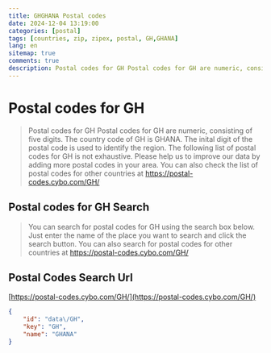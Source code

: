 ```yaml
---
title: GHGHANA Postal codes 
date: 2024-12-04 13:19:00
categories: [postal]
tags: [countries, zip, zipex, postal, GH,GHANA]
lang: en
sitemap: true
comments: true
description: Postal codes for GH Postal codes for GH are numeric, consisting of five digits. The country code of GH is GHANA. The inital digit of the postal code is used to identify the region. The following list of postal codes for GH is not exhaustive. Please help us to improve our data by adding more postal codes in your area. You can also check the list of postal codes for other countries at https://postal-codes.cybo.com/GH/
---
```


# Postal codes for GH
> Postal codes for GH Postal codes for GH are numeric, consisting of five digits. The country code of GH is GHANA. The inital digit of the postal code is used to identify the region. The following list of postal codes for GH is not exhaustive. Please help us to improve our data by adding more postal codes in your area. You can also check the list of postal codes for other countries at https://postal-codes.cybo.com/GH/

## Postal codes for GH Search 
> You can search for postal codes for GH using the search box below. Just enter the name of the place you want to search and click the search button. You can also search for postal codes for other countries at https://postal-codes.cybo.com/GH/

## Postal Codes Search Url

[https://postal-codes.cybo.com/GH/](https://postal-codes.cybo.com/GH/)
```json
{
    "id": "data\/GH",
    "key": "GH",
    "name": "GHANA"
}
```
